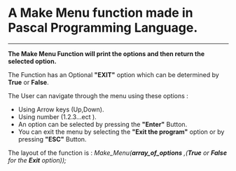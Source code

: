 # A Make Menu function made in Pascal Programming Language.

--- 
 **The Make Menu Function will print the options and then  return the selected option.**

The Function has an Optional **"EXIT"**  option which can be determined by **True** or **False**.

The User can navigate through the menu using these options : 

* Using Arrow keys (Up,Down).
* Using number (1.2.3...ect ).
* An option can be selected by pressing the **"Enter"** Button.
* You can exit the menu by selecting the **"Exit the program"** option or by pressing **"ESC"** Button.


The layout of the function is : *Make_Menu(**array_of_options**  ,(**True** or **False** for the **Exit** option));* 